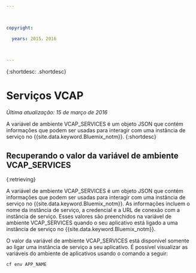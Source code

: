 ```yaml
---

 

copyright:

  years: 2015，2016

 

---
```


{:shortdesc: .shortdesc}

# Serviços VCAP

*Última atualização: 15 de março de 2016*


A variável de ambiente VCAP_SERVICES é um objeto JSON
que contém informações que podem ser usadas para interagir com uma instância de serviço
no {{site.data.keyword.Bluemix_notm}}.
{:shortdesc}


## Recuperando o valor da variável de ambiente VCAP_SERVICES
{:retrieving}

A variável de ambiente VCAP_SERVICES é um objeto JSON
que contém informações que podem ser usadas para interagir com uma instância de serviço
no {{site.data.keyword.Bluemix_notm}}. As informações incluem o nome da instância de serviço, a credencial e a URL de conexão com a instância de serviço. Esses valores são preenchidos na variável de ambiente VCAP_SERVICES quando o seu aplicativo está ligado a uma instância de serviço no {{site.data.keyword.Bluemix_notm}}.

O valor da variável de ambiente VCAP_SERVICES está disponível somente ao ligar uma instância de serviço a seu aplicativo. É possível visualizar as variáveis do ambiente de aplicativos usando o comando a seguir:
```
cf env APP_NAME
```
